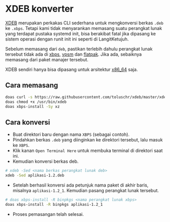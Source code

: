 # XDEB konverter

[XDEB](https://github.com/toluschr/xdeb) merupakan perkakas CLI sederhana untuk mengkonversi berkas `.deb` ke `.xbps`. Tetapi kami tidak menyarankan memasang suatu perangkat lunak yang terdapat pustaka systemd init, bisa berakibat fatal jika dipasang ke sistem operasi dengan runit init ini seperti di LangitKetujuh.

Sebelum memasang dari `deb`, pastikan terlebih dahulu perangkat lunak tersebut tidak ada di [xbps](../../konfigurasi/paket/xbps.md), [vpsm](../../konfigurasi/paket/vpsm.md) dan [flatpak](../../konfigurasi/paket/flatpak.md). Jika ada, sebaiknya memasang dari paket manajer tersebut.

XDEB sendiri hanya bisa dipasang untuk arsitektur [x86_64](../../perbandingan/arsitektur.md) saja.

## Cara memasang

```sh
doas curl -s https://raw.githubusercontent.com/toluschr/xdeb/master/xdeb -o /usr/bin/xdeb
doas chmod +x /usr/bin/xdeb
doas xbps-install -Sy xz
```

## Cara konversi

- Buat direktori baru dengan nama `XBPS` (sebagai contoh).
- Pindahkan berkas `.deb` yang diinginkan ke direktori tersebut, lalu masuk ke `XBPS`.
- Klik kanan `Open Terminal Here` untuk membuka terminal di direktori saat ini.
- Kemudian konversi berkas deb.
```sh
# xdeb -Sed <nama berkas perangkat lunak deb>
xdeb -Sed aplikasi-1.2.deb
```
- Setelah berhasil konversi ada petunjuk nama paket di akhir baris, misalnya `aplikasi-1.2_1`. Kemudian pasang perangkat lunak tersebut.

```sh
# doas xbps-install -R binpkgs <nama perangkat lunak xbps>
doas xbps-install -R binpkgs aplikasi-1.2_1
```
- Proses pemasangan telah selesai.
